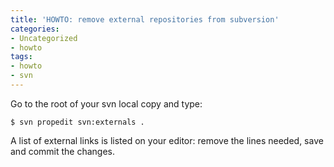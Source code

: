 ```yaml
---
title: 'HOWTO: remove external repositories from subversion'
categories:
- Uncategorized
- howto
tags:
- howto
- svn
---
```

Go to the root of your svn local copy and type:

```
$ svn propedit svn:externals .
```

A list of external links is listed on your editor: remove the lines needed,
save and commit the changes.
